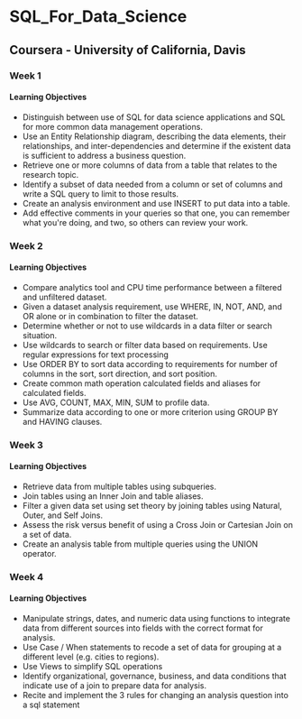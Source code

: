 # SQL_For_Data_Science
## Coursera - University of California, Davis

### Week 1

#### Learning Objectives
* Distinguish between use of SQL for data science applications and SQL for more common data management operations.
* Use an Entity Relationship diagram, describing the data elements, their relationships, and inter-dependencies and determine if the existent data is sufficient to address a business question.
* Retrieve one or more columns of data from a table that relates to the research topic.
* Identify a subset of data needed from a column or set of columns and write a SQL query to limit to those results.
* Create an analysis environment and use INSERT to put data into a table.
* Add effective comments in your queries so that one, you can remember what you're doing, and two, so others can review your work.

### Week 2

#### Learning Objectives
* Compare analytics tool and CPU time performance between a filtered and unfiltered dataset.
* Given a dataset analysis requirement, use WHERE, IN, NOT, AND, and OR alone or in combination to filter the dataset.
* Determine whether or not to use wildcards in a data filter or search situation.
* Use wildcards to search or filter data based on requirements. Use regular expressions for text processing
* Use ORDER BY to sort data according to requirements for number of columns in the sort, sort direction, and sort position.
* Create common math operation calculated fields and aliases for calculated fields.
* Use AVG, COUNT, MAX, MIN, SUM to profile data.
* Summarize data according to one or more criterion using GROUP BY and HAVING clauses.

### Week 3

#### Learning Objectives
* Retrieve data from multiple tables using subqueries.
* Join tables using an Inner Join and table aliases.
* Filter a given data set using set theory by joining tables using Natural, Outer, and Self Joins.
* Assess the risk versus benefit of using a Cross Join or Cartesian Join on a set of data.
* Create an analysis table from multiple queries using the UNION operator.

### Week 4

#### Learning Objectives
* Manipulate strings, dates, and numeric data using functions to integrate data from different sources into fields with the correct format for analysis.
* Use Case / When statements to recode a set of data for grouping at a different level (e.g. cities to regions).
* Use Views to simplify SQL operations
* Identify organizational, governance, business, and data conditions that indicate use of a join to prepare data for analysis.
* Recite and implement the 3 rules for changing an analysis question into a sql statement
